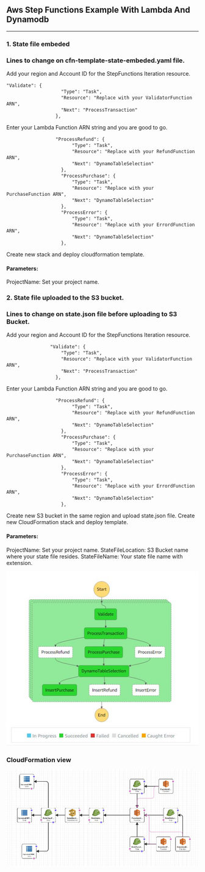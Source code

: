 ## **Aws Step Functions Example With Lambda And Dynamodb**

------------

### 1. State file embeded

### Lines to change on cfn-template-state-embeded.yaml file.
Add your region and Account ID for the StepFunctions Iteration resource.

    "Validate": {
                        "Type": "Task",
                        "Resource": "Replace with your ValidatorFunction ARN",
                        "Next": "ProcessTransaction"
                      },

Enter your Lambda Function ARN string and you are good to go.

                      "ProcessRefund": {
                            "Type": "Task",
                            "Resource": "Replace with your RefundFunction ARN",
                            "Next": "DynamoTableSelection"
                        },
                        "ProcessPurchase": {
                            "Type": "Task",
                            "Resource": "Replace with your PurchaseFunction ARN",
                            "Next": "DynamoTableSelection"
                        },
                        "ProcessError": {
                            "Type": "Task",
                            "Resource": "Replace with your ErrordFunction ARN",
                            "Next": "DynamoTableSelection"
                        },

Create new stack and deploy cloudformation template.
#### Parameters:
ProjectName: Set your project name.

### 2. State file uploaded to the S3 bucket.
### Lines to change on state.json file before uploading to S3 Bucket.
Add your region and Account ID for the StepFunctions Iteration resource.

                    "Validate": {
                        "Type": "Task",
                        "Resource": "Replace with your ValidatorFunction ARN",
                        "Next": "ProcessTransaction"
                      },

Enter your Lambda Function ARN string and you are good to go.

                      "ProcessRefund": {
                            "Type": "Task",
                            "Resource": "Replace with your RefundFunction ARN",
                            "Next": "DynamoTableSelection"
                        },
                        "ProcessPurchase": {
                            "Type": "Task",
                            "Resource": "Replace with your PurchaseFunction ARN",
                            "Next": "DynamoTableSelection"
                        },
                        "ProcessError": {
                            "Type": "Task",
                            "Resource": "Replace with your ErrordFunction ARN",
                            "Next": "DynamoTableSelection"
                        },

Create new S3 bucket in the same region and upload state.json file.
Create new CloudFormation stack and deploy template.
#### Parameters:
ProjectName: Set your project name.
StateFileLocation: S3 Bucket name where your state file resides.
StateFileName: Your state file name with extension.

![](images/State.JPG)

### CloudFormation view

![](images/CF.JPG)

